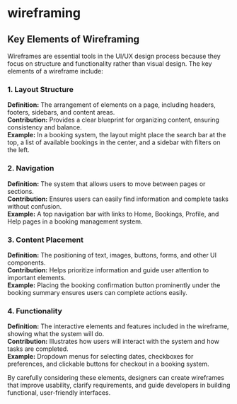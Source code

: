 # wireframing
## Key Elements of Wireframing

Wireframes are essential tools in the UI/UX design process because they focus on structure and functionality rather than visual design. The key elements of a wireframe include:

### 1. Layout Structure
**Definition:** The arrangement of elements on a page, including headers, footers, sidebars, and content areas.  
**Contribution:** Provides a clear blueprint for organizing content, ensuring consistency and balance.  
**Example:** In a booking system, the layout might place the search bar at the top, a list of available bookings in the center, and a sidebar with filters on the left.

### 2. Navigation
**Definition:** The system that allows users to move between pages or sections.  
**Contribution:** Ensures users can easily find information and complete tasks without confusion.  
**Example:** A top navigation bar with links to Home, Bookings, Profile, and Help pages in a booking management system.

### 3. Content Placement
**Definition:** The positioning of text, images, buttons, forms, and other UI components.  
**Contribution:** Helps prioritize information and guide user attention to important elements.  
**Example:** Placing the booking confirmation button prominently under the booking summary ensures users can complete actions easily.

### 4. Functionality
**Definition:** The interactive elements and features included in the wireframe, showing what the system will do.  
**Contribution:** Illustrates how users will interact with the system and how tasks are completed.  
**Example:** Dropdown menus for selecting dates, checkboxes for preferences, and clickable buttons for checkout in a booking system.

By carefully considering these elements, designers can create wireframes that improve usability, clarify requirements, and guide developers in building functional, user-friendly interfaces.
